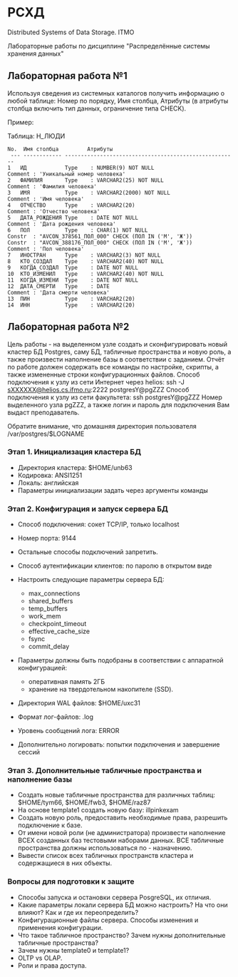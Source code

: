# РСХД
Distributed Systems of Data Storage. ITMO 

Лабораторные работы по дисциплине "Распределённые системы хранения данных"


## Лабораторная работа №1
Используя сведения из системных каталогов получить информацию о любой таблице: Номер по порядку, Имя столбца, Атрибуты (в атрибуты столбца включить тип данных, ограничение типа CHECK).

Пример: 

Таблица: Н_ЛЮДИ
```
No.  Имя столбца         Атрибуты
 --- ------------ ------------------------------------------------------
1   ИД            Type    : NUMBER(9) NOT NULL
Comment : 'Уникальный номер человека'
2   ФАМИЛИЯ       Type    : VARCHAR2(25) NOT NULL
Comment : 'Фамилия человека'
3   ИМЯ           Type    : VARCHAR2(2000) NOT NULL
Comment : 'Имя человека'
4   ОТЧЕСТВО      Type    : VARCHAR2(20)  
Comment : 'Отчество человека'
5   ДАТА_РОЖДЕНИЯ Type    : DATE NOT NULL
Comment : 'Дата рождения человека'
6   ПОЛ           Type    : CHAR(1) NOT NULL
Constr  : "AVCON_378561_ПОЛ_000" CHECK (ПОЛ IN ('М', 'Ж'))
Constr  : "AVCON_388176_ПОЛ_000" CHECK (ПОЛ IN ('М', 'Ж'))
Comment : 'Пол человека'
7   ИНОСТРАН      Type    : VARCHAR2(3) NOT NULL
8   КТО_СОЗДАЛ    Type    : VARCHAR2(40) NOT NULL
9   КОГДА_СОЗДАЛ  Type    : DATE NOT NULL
10  КТО_ИЗМЕНИЛ   Type    : VARCHAR2(40) NOT NULL
11  КОГДА_ИЗМЕНИ  Type    : DATE NOT NULL
12  ДАТА_СМЕРТИ   Type    : DATE  
Comment : 'Дата смерти человека'
13  ПИН           Type    : VARCHAR2(20)  
14  ИНН           Type    : VARCHAR2(20)  
```


## Лабораторная работа №2

Цель работы - на выделенном узле создать и сконфигурировать новый кластер БД Postgres, саму БД, табличные пространства и новую роль, а также произвести наполнение базы в соответствии с заданием. Отчёт по работе должен содержать все команды по настройке, скрипты, а также измененные строки конфигурационных файлов.
Способ подключения к узлу из сети Интернет через helios:
ssh -J sXXXXXX@helios.cs.ifmo.ru:2222 postgresY@pgZZZ
Способ подключения к узлу из сети факультета:
ssh postgresY@pgZZZ
Номер выделенного узла pgZZZ, а также логин и пароль для подключения Вам выдаст преподаватель.

Обратите внимание, что домашняя директория пользователя /var/postgres/$LOGNAME

### Этап 1. Инициализация кластера БД

- Директория кластера: $HOME/unb63
- Кодировка: ANSI1251
- Локаль: английская
- Параметры инициализации задать через аргументы команды

### Этап 2. Конфигурация и запуск сервера БД

- Способ подключения: сокет TCP/IP, только localhost
- Номер порта: 9144
- Остальные способы подключений запретить.
- Способ аутентификации клиентов: по паролю в открытом виде
- Настроить следующие параметры сервера БД:
  - max_connections
  - shared_buffers
  - temp_buffers
  - work_mem
  - checkpoint_timeout
  - effective_cache_size
  - fsync
  - commit_delay

- Параметры должны быть подобраны в соответствии с аппаратной конфигурацией:
  - оперативная память 2ГБ
  - хранение на твердотельном накопителе (SSD).
- Директория WAL файлов: $HOME/uxc31
- Формат лог-файлов: .log
- Уровень сообщений лога: ERROR
- Дополнительно логировать: попытки подключения и завершение сессий

### Этап 3. Дополнительные табличные пространства и наполнение базы

- Создать новые табличные пространства для различных таблиц: $HOME/tym66, $HOME/fwb3, $HOME/raz87
- На основе template1 создать новую базу: illpinkexam
- Создать новую роль, предоставить необходимые права, разрешить подключение к базе.
- От имени новой роли (не администратора) произвести наполнение ВСЕХ созданных баз тестовыми наборами данных. ВСЕ табличные пространства должны использоваться по - назначению.
- Вывести список всех табличных пространств кластера и содержащиеся в них объекты.

### Вопросы для подготовки к защите

- Способы запуска и остановки сервера PosgreSQL, их отличия.
- Какие параметры локали сервера БД можно настроить? На что они влияют? Как и где их переопределить?
- Конфигурационные файлы сервера. Способы изменения и применения конфигурации.
- Что такое табличное пространство? Зачем нужны дополнительные табличные пространства?
- Зачем нужны template0 и template1?
- OLTP vs OLAP.
- Роли и права доступа.
